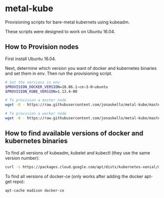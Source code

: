 # metal-kube

Provisioning scripts for bare-metal kubernets using kubeadm.

These scripts were designed to work on Ubuntu 16.04.

## How to Provision nodes

First install Ubuntu 16.04.

Next, determine which version you want of docker and kubernetes binaries and set them in env. Then run the provisioning script.

```bash
# Set the versions in env
$PROVISION_DOCKER_VERSION=18.06.1~ce~3-0~ubuntu
$PROVISION_KUBE_VERSION=1.13.4-00

# To provision a master node
wget -O - https://raw.githubusercontent.com/jonaskello/metal-kube/master/provision/provision-master.sh | bash

# To provision a worker node
wget -O - https://raw.githubusercontent.com/jonaskello/metal-kube/master/provision/provision-worker.sh | bash
```

## How to find available versions of docker and kubernetes binaries

To find all versions of kubeadm, kubelet and kubectl (they use the same version number):

```bash
curl -s https://packages.cloud.google.com/apt/dists/kubernetes-xenial/main/binary-amd64/Packages | grep Version | awk '{print $2}'
```

To find all versions of docker-ce (only works after adding the docker apt-get repo):

```bash
apt-cache madison docker-ce
```
